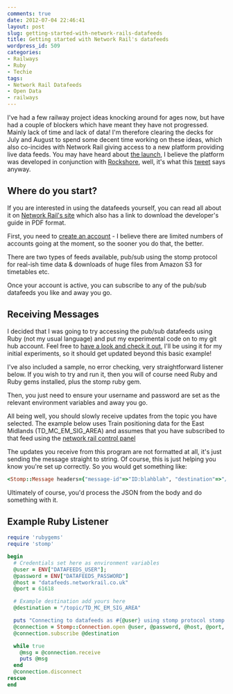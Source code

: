 ```yaml
---
comments: true
date: 2012-07-04 22:46:41
layout: post
slug: getting-started-with-network-rails-datafeeds
title: Getting started with Network Rail's datafeeds
wordpress_id: 509
categories:
- Railways
- Ruby
- Techie
tags:
- Network Rail Datafeeds
- Open Data
- railways
---
```


I've had a few railway project ideas knocking around for ages now, but have had a couple of blockers which have meant they have not progressed. Mainly lack of time and lack of data! I'm therefore clearing the decks for July and August to spend some decent time working on these ideas, which also co-incides with Network Rail giving access to a new platform providing live data feeds. You may have heard about [the launch](http://www.techweekeurope.co.uk/news/network-rail-open-data-feeds-83128), I believe the platform was developed in conjunction with [Rockshore](http://rockshore.net/), well, it's what this [tweet](https://twitter.com/rockshoreltd/status/218323058493108224) says anyway.


## Where do you start?


If you are interested in using the datafeeds yourself, you can read all about it on [Network Rail's site](http://www.networkrail.co.uk/data-feeds/) which also has a link to download the developer's guide in PDF format.

First, you need to [create an account](https://datafeeds.networkrail.co.uk/ntrod/login) - I believe there are limited numbers of accounts going at the moment, so the sooner you do that, the better.

There are two types of feeds available, pub/sub using the stomp protocol for real-ish time data & downloads of huge files from Amazon S3 for timetables etc.

Once your account is active, you can subscribe to any of the pub/sub datafeeds you like and away you go.


## Receiving Messages


I decided that I was going to try accessing the pub/sub datafeeds using Ruby (not my usual language) and put my experimental code on to my git hub account. Feel free to [have a look and check it out](https://github.com/jamesjefferies/national-rail-datafeeds-ruby-examples), I'll be using it for my initial experiments, so it should get updated beyond this basic example!

I've also included a sample, no error checking, very straightforward listener below. If you wish to try and run it, then you will of course need Ruby and Ruby gems installed, plus the stomp ruby gem.

Then, you just need to ensure your username and password are set as the relevant environment variables and away you go.

All being well, you should slowly receive updates from the topic you have selected. The example below uses Train positioning data for the East Midlands (TD_MC_EM_SIG_AREA) and assumes that you have subscribed to that feed using the [network rail control panel](https://datafeeds.networkrail.co.uk/ntrod/myFeeds)

The updates you receive from this program are not formatted at all, it's just sending the message straight to string. Of course, this is just helping you know you're set up correctly. So you would get something like:


``` ruby
<Stomp::Message headers={"message-id"=>"ID:blahblah", "destination"=>"/topic/TD_MC_EM_SIG_AREA", "timestamp"=>"1341436026840", "expires"=>"1341436326840", "persistent"=>"true", "priority"=>"4"} body='[{"CA_MSG":{"to":"1234","time":"1341435963000","area_id":"WH","msg_type":"CA","from":"5678","descr":"1Z99"}}]' command='MESSAGE' >
```

Ultimately of course, you'd process the JSON from the body and do something with it.


## Example Ruby Listener


``` ruby
require 'rubygems'
require 'stomp'

begin
  # Credentials set here as environment variables
  @user = ENV["DATAFEEDS_USER"];
  @password = ENV["DATAFEEDS_PASSWORD"]
  @host = "datafeeds.networkrail.co.uk"
  @port = 61618

  # Example destination add yours here
  @destination = "/topic/TD_MC_EM_SIG_AREA"

  puts "Connecting to datafeeds as #{@user} using stomp protocol stomp://#{@host}:#{@port}\n"
  @connection = Stomp::Connection.open @user, @password, @host, @port, true
  @connection.subscribe @destination

  while true
    @msg = @connection.receive
    puts @msg
  end
  @connection.disconnect
rescue
end
```
